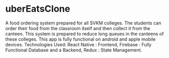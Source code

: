 # uberEatsClone
 
A food ordering system prepared for all SVKM colleges. The students can order their food from the classroom itself and then collect it from the canteen.
This system is prepared to reduce long queues in the canteens of these colleges. This app is fully functional on android and apple mobile devices. 
Technologies Used: 
React Native : Frontend, 
Firebase : Fully Functional Database and a Backend, 
Redux : State Management.


